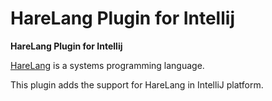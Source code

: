 # HareLang Plugin for Intellij

<!-- Plugin description -->
**HareLang Plugin for Intellij**

[HareLang](https://harelang.org/) is a systems programming language.

This plugin adds the support for HareLang in IntelliJ platform.
<!-- Plugin description end -->

